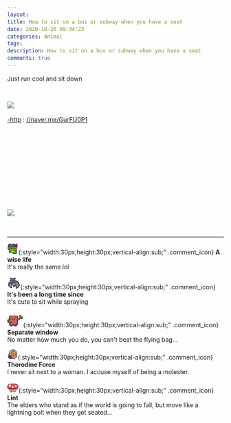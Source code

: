 ```yaml
---
layout: 
title: How to sit on a bus or subway when you have a seat
date: 2020-10-26 09:34:23
categories: Animal
tags: 
description: How to sit on a bus or subway when you have a seat
comments: true
---
```


Just run cool and sit down

​

![](https://blog.kakaocdn.net/dn/coioB1/btqLxuCBVM7/fPwuZVWGQmQkXewxEMeye1/img.gif)

[-http](<http://naver.me/GurFU0P1>) : [//naver.me/GurFU0P1](<http://naver.me/GurFU0P1>)

​

​

​

​

​

​

![](https://blog.kakaocdn.net/dn/67FoS/btqLweAbGaU/ClLAj6T0gNhCkdozo500U1/img.gif)

​

* * *

![comment](/assets/character/frog.png){:style="width:30px;height:30px;vertical-align:sub;" .comment_icon} **A wise life**  
It's really the same lol   
  
![comment](/assets/character/bat.png){:style="width:30px;height:30px;vertical-align:sub;" .comment_icon} **It's been a long time since**  
It's cute to sit while spraying   
  
![comment](/assets/character/trunk.png){:style="width:30px;height:30px;vertical-align:sub;" .comment_icon} **Separate window**  
No matter how much you do, you can't beat the flying bag...   
  
![comment](/assets/character/snail.png){:style="width:30px;height:30px;vertical-align:sub;" .comment_icon} **Thorodine Force**  
I never sit next to a woman. I accuse myself of being a molester.   
  
![comment](/assets/character/mushroom.png){:style="width:30px;height:30px;vertical-align:sub;" .comment_icon} **Lint**  
The elders who stand as if the world is going to fall, but move like a lightning bolt when they get seated...   
  

